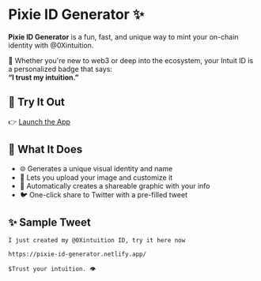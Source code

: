 # Pixie ID Generator ✨

**Pixie ID Generator** is a fun, fast, and unique way to mint your on-chain identity with @0Xintuition.

🎉 Whether you're new to web3 or deep into the ecosystem, your Intuit ID is a personalized badge that says:  
**“I trust my intuition.”**

## 🚀 Try It Out

👉 [Launch the App](https://pixie-id-generator.netlify.app/)

## 🧠 What It Does

- 🌐 Generates a unique visual identity and name  
- 📸 Lets you upload your image and customize it  
- 🧾 Automatically creates a shareable graphic with your info  
- 🐦 One-click share to Twitter with a pre-filled tweet  

## ✨ Sample Tweet

```text
I just created my @0Xintuition ID, try it here now

https://pixie-id-generator.netlify.app/

$Trust your intuition. 👁️
